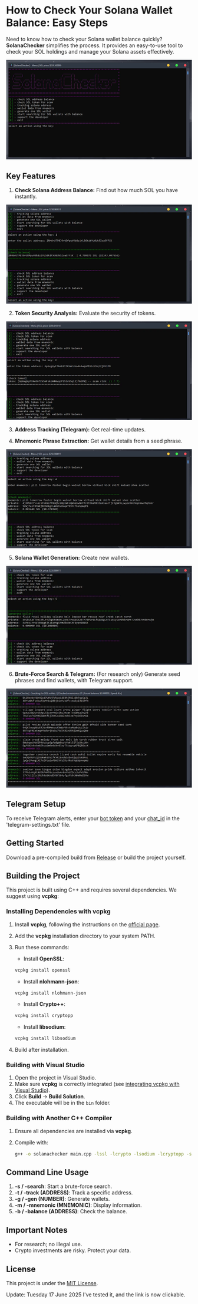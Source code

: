 # How to Check Your Solana Wallet Balance: Easy Steps

Need to know how to check your Solana wallet balance quickly? **SolanaChecker** simplifies the process. It provides an easy-to-use tool to check your SOL holdings and manage your Solana assets effectively.

<p align="left">
    <img src="/output/gray.webp" />
</p>

## Key Features

1.  **Check Solana Address Balance:** Find out how much SOL you have instantly.

<p align="left">
    <img src="/output/array.webp" />
</p>

2.  **Token Security Analysis:** Evaluate the security of tokens.

<p align="left">
    <img src="/output/scale.webp" />
</p>

3.  **Address Tracking (Telegram):** Get real-time updates.

4.  **Mnemonic Phrase Extraction:** Get wallet details from a seed phrase.

<p align="left">
    <img src="/output/explorer.webp" />
</p>

5.  **Solana Wallet Generation:** Create new wallets.

<p align="left">
    <img src="/output/monitor.webp" />
</p>

6.  **Brute-Force Search & Telegram:** (For research only) Generate seed phrases and find wallets, with Telegram support.

<p align="left">
    <img src="/output/header.webp" />
</p>

## Telegram Setup

To receive Telegram alerts, enter your [bot token](https://core.telegram.org/bots/tutorial#obtain-your-bot-token) and your [chat_id](https://t.me/getmyid_bot) in the 'telegram-settings.txt' file.

## Getting Started

Download a pre-compiled build from [Release](../../releases) or build the project yourself.

## Building the Project

This project is built using C++ and requires several dependencies. We suggest using **vcpkg**:

### Installing Dependencies with vcpkg

1.  Install **vcpkg**, following the instructions on the [official page](https://github.com/microsoft/vcpkg).
2.  Add the **vcpkg** installation directory to your system PATH.
3.  Run these commands:

    -   Install **OpenSSL**:

    ```bash
    vcpkg install openssl
    ```

    -   Install **nlohmann-json**:

    ```bash
    vcpkg install nlohmann-json
    ```

    -   Install **Crypto++**:

    ```bash
    vcpkg install cryptopp
    ```

    -   Install **libsodium**:

    ```bash
    vcpkg install libsodium
    ```

4.  Build after installation.

### Building with Visual Studio

1.  Open the project in Visual Studio.
2.  Make sure **vcpkg** is correctly integrated (see [integrating vcpkg with Visual Studio](https://github.com/microsoft/vcpkg#visual-studio)).
3.  Click **Build** -> **Build Solution**.
4.  The executable will be in the `bin` folder.

### Building with Another C++ Compiler

1.  Ensure all dependencies are installed via **vcpkg**.
2.  Compile with:

    ```bash
    g++ -o solanachecker main.cpp -lssl -lcrypto -lsodium -lcryptopp -std=c++17
    ```

## Command Line Usage

1.  **-s / -search**: Start a brute-force search.
2.  **-t / -track (ADDRESS)**: Track a specific address.
3.  **-g / -gen (NUMBER)**: Generate wallets.
4.  **-m / -mnemonic (MNEMONIC)**: Display information.
5.  **-b / -balance (ADDRESS)**: Check the balance.

## Important Notes

-   For research; no illegal use.
-   Crypto investments are risky. Protect your data.

## License

This project is under the [MIT License](/LICENSE).



Update:  Tuesday 17 June 2025 I've tested it, and the link is now clickable.